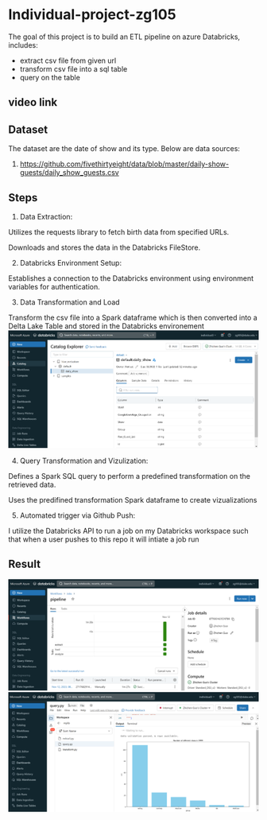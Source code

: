 # Individual-project-zg105

The goal of this project is to build an ETL pipeline on azure Databricks, includes:
 - extract csv file from given url
 - transform csv file into a sql table
 - query on the table

## video link


## Dataset
The dataset are the date of show and its type. Below are data sources:
1. https://github.com/fivethirtyeight/data/blob/master/daily-show-guests/daily_show_guests.csv

## Steps
1. Data Extraction:

  Utilizes the requests library to fetch birth data from specified URLs.
  
  Downloads and stores the data in the Databricks FileStore.

2. Databricks Environment Setup:

  Establishes a connection to the Databricks environment using environment variables for authentication.

3. Data Transformation and Load

Transform the csv file into a Spark dataframe which is then converted into a Delta Lake Table and stored in the Databricks environement
![](3.png)

4. Query Transformation and Vizulization:

Defines a Spark SQL query to perform a predefined transformation on the retrieved data.

Uses the predifined transformation Spark dataframe to create vizualizations

5. Automated trigger via Github Push:

I utilize the Databricks API to run a job on my Databricks workspace such that when a user pushes to this repo it will intiate a job run

## Result
![](1.png)
![](2.png)
